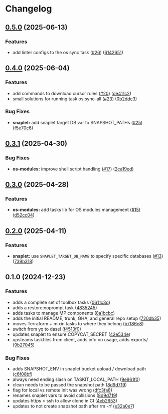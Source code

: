 # Changelog

## [0.5.0](https://github.com/masterpointio/taskit/compare/v0.4.0...v0.5.0) (2025-06-13)


### Features

* add linter configs to the os sync task ([#26](https://github.com/masterpointio/taskit/issues/26)) ([6142651](https://github.com/masterpointio/taskit/commit/614265142a1a213bb1f2784cc7cc2ce77c43f503))

## [0.4.0](https://github.com/masterpointio/taskit/compare/v0.3.1...v0.4.0) (2025-06-04)

### Features

- add commands to download cursor rules ([#20](https://github.com/masterpointio/taskit/issues/20)) ([de411c2](https://github.com/masterpointio/taskit/commit/de411c252b6adb3ce49156dbd42b8cc2c8e575c8))
- small solutions for running task os:sync-all ([#23](https://github.com/masterpointio/taskit/issues/23)) ([0b2ddc3](https://github.com/masterpointio/taskit/commit/0b2ddc38acc79b1d69f5e20ee2d72423141f6ae2))

### Bug Fixes

- **snaplet:** add snaplet target DB var to SNAPSHOT_PATHs ([#25](https://github.com/masterpointio/taskit/issues/25)) ([f5e70c6](https://github.com/masterpointio/taskit/commit/f5e70c6084ef9461de6ffe954427aefaf6d711c0))

## [0.3.1](https://github.com/masterpointio/taskit/compare/v0.3.0...v0.3.1) (2025-04-30)

### Bug Fixes

- **os-modules:** improve shell script handling ([#17](https://github.com/masterpointio/taskit/issues/17)) ([2ca19ed](https://github.com/masterpointio/taskit/commit/2ca19edb60f18bf07ca1ea49c338bf2c4ad5d3d7))

## [0.3.0](https://github.com/masterpointio/taskit/compare/v0.2.0...v0.3.0) (2025-04-28)

### Features

- **os-modules:** add tasks lib for OS modules management ([#15](https://github.com/masterpointio/taskit/issues/15)) ([d52cc04](https://github.com/masterpointio/taskit/commit/d52cc040049096a3d0962e18a10eb6a7be43baa5))

## [0.2.0](https://github.com/masterpointio/taskit/compare/v0.1.0...v0.2.0) (2025-04-11)

### Features

- **snaplet:** use `SNAPLET_TARGET_DB_NAME` to specify specific databases ([#13](https://github.com/masterpointio/taskit/issues/13)) ([739b318](https://github.com/masterpointio/taskit/commit/739b3185d69d36eac8b8b62f13617651a5d121b8))

## 0.1.0 (2024-12-23)

### Features

- adds a complete set of toolbox tasks ([0611c3d](https://github.com/masterpointio/taskit/commit/0611c3d834d72df37fec991741244a7a57096e3d))
- adds a restore:noprompt task ([4835245](https://github.com/masterpointio/taskit/commit/4835245fb1ad230fc3b27529b3e778b4f43a803c))
- adds tasks to manage MP components ([8a1bcbc](https://github.com/masterpointio/taskit/commit/8a1bcbc3f3b796f2e25831c6f4b73dad46d83e60))
- adds the initial README, trunk, GHA, and general repo setup ([720db35](https://github.com/masterpointio/taskit/commit/720db35ddc5db309ea32d982de23d9066f8b88b5))
- moves Terraform + mixin tasks to where they belong ([b7f86e8](https://github.com/masterpointio/taskit/commit/b7f86e89abea5c860cb1aa358840e73123222280))
- switch from yq to dasel ([f4513f0](https://github.com/masterpointio/taskit/commit/f4513f02f34dd60f91b6e17cd094a3dedc587088))
- updates snaplet to ensure COPYCAT_SECRET ([42e534e](https://github.com/masterpointio/taskit/commit/42e534e9f6592723f38b1d4911e0c65d78785447))
- upsteams taskfiles from client, adds info on usage, adds exports/ ([9b27045](https://github.com/masterpointio/taskit/commit/9b270457b1b1b7d2fed98f713178384e1458ec48))

### Bug Fixes

- adds SNAPSHOT_ENV in snaplet bucket upload / download path ([c6f08bf](https://github.com/masterpointio/taskit/commit/c6f08bf28f4f54d01aff0c3aae46d1899c65a916))
- always need ending slash on TASKIT_LOCAL_PATH ([9e961f0](https://github.com/masterpointio/taskit/commit/9e961f0e992423b851d54648de63f76980e8b931))
- clean needs to be passed the snapshot path ([8d9d719](https://github.com/masterpointio/taskit/commit/8d9d719a7134f20568cd7c48b01de64d53c80ca7))
- flag for local vs remote init was wrong ([dfc3fa8](https://github.com/masterpointio/taskit/commit/dfc3fa862af180fda2b1077d73d93416062e95ad))
- renames snaplet vars to avoid collisions ([8d9d719](https://github.com/masterpointio/taskit/commit/8d9d719a7134f20568cd7c48b01de64d53c80ca7))
- updates https &gt; ssh to allow clone in CI ([4cb2653](https://github.com/masterpointio/taskit/commit/4cb2653d051ddbde1302c85ca8d148a6bcaba9d6))
- updates to not create snapshot path after rm -rf ([e32a0e7](https://github.com/masterpointio/taskit/commit/e32a0e79243d4c48782ab313676f711d9cd779fe))
